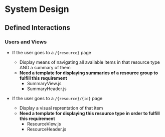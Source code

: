# System Design


## Defined Interactions
### Users and Views
- If the user goes to a `/{resource}` page
    - Display means of navigating all available items in that resource type AND a summary of them
    -  **Need a template for displaying summaries of a resource group to fulfill this requirement**
        - SummaryView.js
        - SummaryHeader.js

- If the user goes to a `/{resource}/{id}` page
    - Display a visual reprentation of that item 
    - **Need a template for displaying this resource type in order to fulfill this requirement**
        - ResourceView.js
        - ResourceHeader.js


